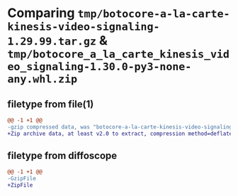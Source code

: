 # Comparing `tmp/botocore-a-la-carte-kinesis-video-signaling-1.29.99.tar.gz` & `tmp/botocore_a_la_carte_kinesis_video_signaling-1.30.0-py3-none-any.whl.zip`

## filetype from file(1)

```diff
@@ -1 +1 @@
-gzip compressed data, was "botocore-a-la-carte-kinesis-video-signaling-1.29.99.tar", last modified: Sat Mar 25 01:22:49 2023, max compression
+Zip archive data, at least v2.0 to extract, compression method=deflate
```

## filetype from diffoscope

```diff
@@ -1 +1 @@
-GzipFile
+ZipFile
```

